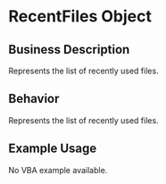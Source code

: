 # RecentFiles Object

## Business Description
Represents the list of recently used files.

## Behavior
Represents the list of recently used files.

## Example Usage
No VBA example available.